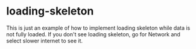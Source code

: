 # loading-skeleton
This is just an example of how to implement loading skeleton while data is not fully loaded. If you don't see loading skeleton, go for Network and select slower internet to see it.
